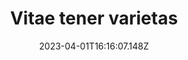 ---
title: "Vitae tener varietas"
date: 2023-04-01T16:16:07.148Z
permalink: "/vitae-tener-varietas/"
---